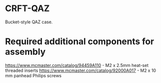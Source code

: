 # CRFT-QAZ
Bucket-style QAZ case. 

# Required additional components for assembly
https://www.mcmaster.com/catalog/94459A110 - M2 x 2.5mm heat-set threaded inserts
https://www.mcmaster.com/catalog/92000A017 - M2 x 10 mm panhead Philips screws

